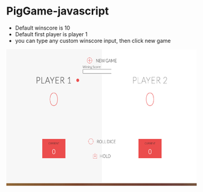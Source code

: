 # PigGame-javascript
* Default winscore is 10
* Default first player is player 1
* you can type any custom winscore input, then click new game

<img width="593"  height="362" src="/cover.png">

